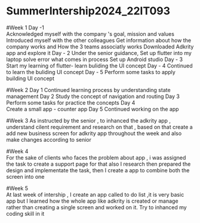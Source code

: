 # SummerIntership2024_22IT093
#Week 1
Day -1  
Acknowledged myself with the company 's  goal, mission and values 
Introduced myself with the other colleagues 
Get information about how the company works and 
How the 3 teams associatly works 
Downloaded Adkrity app and explore it 
Day - 2
Under the senior guidance, 
Set up flutter into my laptop solve error what comes in process 
Set up Android studio
Day - 3  
Start my learning of flutter- learn buliding the UI concept 
Day - 4 
Continued to learn the buliding UI concept 
Day - 5 
Perform some tasks to apply building UI concept 



#Week 2 
Day 1
Continued learning process by understanding state management 
Day 2 
Study the concept of navigation and routing 
Day 3 
Perform some tasks for practice the concepts 
Day 4   
Create a small app - counter app 
Day 5 
Continued working on the app 
 
#Week 3 
As instructed by the senior , to inhanced the adkrity app , understand cilent requirement and research on that , based on that create a add new business screen for adkrity app throughout the week and also make changes according to senior 
 
#Week 4  
For the sake of clients who faces the problem about app , i was assigned the task to create a support page for that also I research then prepared the design and implementate the task, then I create a app to combine both the screen into one 

 #Week 5   
At last week of intership , I create an app called to do list ,it is very basic app but I learned how the whole app like adkrity is created or manage rather than creating a single screen and worked on it.
Try to inhanced my coding skill in it
